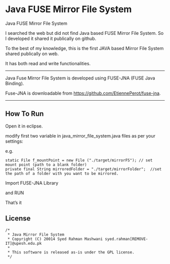 Java FUSE Mirror File System
============================

Java FUSE Mirror File System

I searched the web but did not find Java based FUSE Mirror File System. So I developed it shared it publically on github.

To the best of my knowledge, this is the first JAVA based Mirror File System shared publically on web.

It has both read and write functionalities. 

-----------------------------

Java Fuse Mirror File System is developed using FUSE-JNA (FUSE Java Binding). 

Fuse-JNA is downloadable from https://github.com/EtiennePerot/fuse-jna. 


--------------------------

How To Run
-------------------------
Open it in eclipse. 

modify first two variable in java_mirror_file_system.java files as per your settings:

e.g.

	static File f_mountPoint = new File ("./target/mirrorFS"); // set mount point (path to a blank folder)
	private final String mirroredFolder = "./target/mirrorFolder";  //set the path of a folder with you want to be mirrored.	

	
Import FUSE-JNA Library

and RUN 

That’s it 


License 
----------------------
	/*
	 * Java Mirror File System
	 * Copyright (C) 20014 Syed Rahman Mashwani syed.rahman[REMOVE-IT]@upesh.edu.pk
	 * 
	 * This software is released as-is under the GPL license. 
	 */
